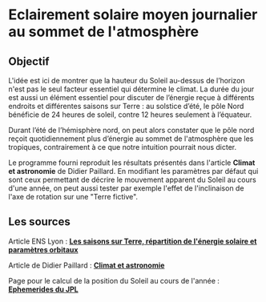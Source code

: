 # Eclairement solaire moyen journalier au sommet de l'atmosphère

## Objectif

L'idée est ici de montrer que la hauteur du Soleil au-dessus de l’horizon n'est pas le seul facteur essentiel qui détermine le climat. La durée du jour est aussi un élément essentiel pour discuter de l’énergie reçue à différents endroits et différentes saisons sur Terre : au solstice d’été, le pôle Nord bénéficie de 24 heures de soleil, contre 12 heures seulement à l’équateur.

Durant l’été de l’hémisphère nord, on peut alors constater que le pôle nord reçoit quotidiennement plus d’énergie au sommet de l'atmosphère que les tropiques, contrairement à ce que notre intuition pourrait nous dicter.

Le programme fourni reproduit les résultats présentés dans l'article **Climat et astronomie** de Didier Paillard. En modifiant les paramètres par défaut qui sont ceux permettant de décrire le mouvement apparent du Soleil au cours d'une année, on peut aussi tester par exemple l'effet de l'inclinaison de l'axe de rotation sur une "Terre fictive".

## Les sources

Article ENS Lyon : [**Les saisons sur Terre, répartition de l'énergie solaire et paramètres orbitaux**](https://planet-terre.ens-lyon.fr/ressource/saisons.xml)

Article de Didier Paillard : [**Climat et astronomie**](http://clea-astro.eu/archives/cahiers-clairaut/CLEA_CahiersClairaut_170_04.pdf)

Page pour le calcul de la position du Soleil au cours de l'année : [**Ephemerides du JPL**](https://ssd.jpl.nasa.gov/horizons/app.html#/)

